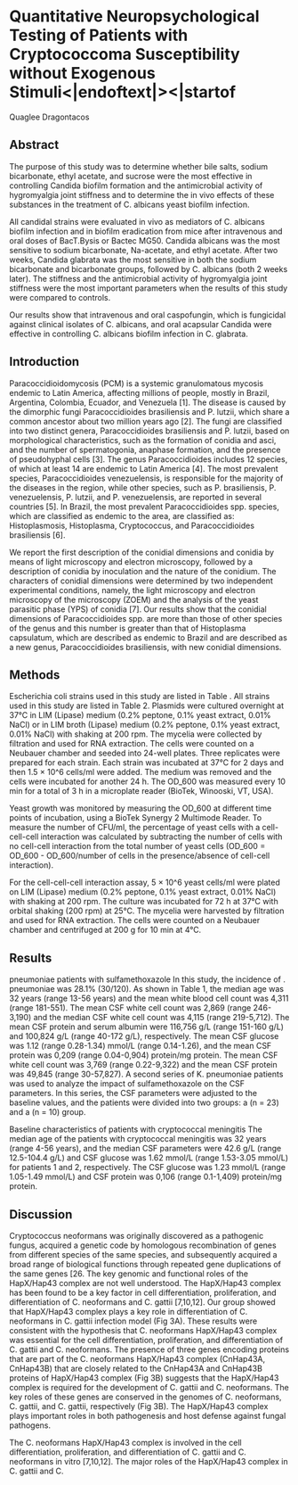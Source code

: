 # Quantitative Neuropsychological Testing of Patients with Cryptococcoma Susceptibility without Exogenous Stimuli<|endoftext|><|startof
Quaglee Dragontacos


## Abstract
The purpose of this study was to determine whether bile salts, sodium bicarbonate, ethyl acetate, and sucrose were the most effective in controlling Candida biofilm formation and the antimicrobial activity of hygromyalgia joint stiffness and to determine the in vivo effects of these substances in the treatment of C. albicans yeast biofilm infection.

All candidal strains were evaluated in vivo as mediators of C. albicans biofilm infection and in biofilm eradication from mice after intravenous and oral doses of BacT.Bysis or Bactec MG50. Candida albicans was the most sensitive to sodium bicarbonate, Na-acetate, and ethyl acetate. After two weeks, Candida glabrata was the most sensitive in both the sodium bicarbonate and bicarbonate groups, followed by C. albicans (both 2 weeks later). The stiffness and the antimicrobial activity of hygromyalgia joint stiffness were the most important parameters when the results of this study were compared to controls.

Our results show that intravenous and oral caspofungin, which is fungicidal against clinical isolates of C. albicans, and oral acapsular Candida were effective in controlling C. albicans biofilm infection in C. glabrata.


## Introduction
Paracoccidioidomycosis (PCM) is a systemic granulomatous mycosis endemic to Latin America, affecting millions of people, mostly in Brazil, Argentina, Colombia, Ecuador, and Venezuela [1]. The disease is caused by the dimorphic fungi Paracoccidioides brasiliensis and P. lutzii, which share a common ancestor about two million years ago [2]. The fungi are classified into two distinct genera, Paracoccidioides brasiliensis and P. lutzii, based on morphological characteristics, such as the formation of conidia and asci, and the number of spermatogonia, anaphase formation, and the presence of pseudohyphal cells [3]. The genus Paracoccidioides includes 12 species, of which at least 14 are endemic to Latin America [4]. The most prevalent species, Paracoccidioides venezuelensis, is responsible for the majority of the diseases in the region, while other species, such as P. brasiliensis, P. venezuelensis, P. lutzii, and P. venezuelensis, are reported in several countries [5]. In Brazil, the most prevalent Paracoccidioides spp. species, which are classified as endemic to the area, are classified as: Histoplasmosis, Histoplasma, Cryptococcus, and Paracoccidioides brasiliensis [6].

We report the first description of the conidial dimensions and conidia by means of light microscopy and electron microscopy, followed by a description of conidia by inoculation and the nature of the conidium. The characters of conidial dimensions were determined by two independent experimental conditions, namely, the light microscopy and electron microscopy of the microscopy (ZOEM) and the analysis of the yeast parasitic phase (YPS) of conidia [7]. Our results show that the conidial dimensions of Paracoccidioides spp. are more than those of other species of the genus and this number is greater than that of Histoplasma capsulatum, which are described as endemic to Brazil and are described as a new genus, Paracoccidioides brasiliensis, with new conidial dimensions.


## Methods
Escherichia coli strains used in this study are listed in Table . All strains used in this study are listed in Table 2. Plasmids were cultured overnight at 37°C in LIM (Lipase) medium (0.2% peptone, 0.1% yeast extract, 0.01% NaCl) or in LIM broth (Lipase) medium (0.2% peptone, 0.1% yeast extract, 0.01% NaCl) with shaking at 200 rpm. The mycelia were collected by filtration and used for RNA extraction. The cells were counted on a Neubauer chamber and seeded into 24-well plates. Three replicates were prepared for each strain. Each strain was incubated at 37°C for 2 days and then 1.5 × 10^6 cells/ml were added. The medium was removed and the cells were incubated for another 24 h. The OD_600 was measured every 10 min for a total of 3 h in a microplate reader (BioTek, Winooski, VT, USA).

Yeast growth was monitored by measuring the OD_600 at different time points of incubation, using a BioTek Synergy 2 Multimode Reader. To measure the number of CFU/ml, the percentage of yeast cells with a cell-cell-cell interaction was calculated by subtracting the number of cells with no cell-cell interaction from the total number of yeast cells (OD_600 = OD_600 - OD_600/number of cells in the presence/absence of cell-cell interaction).

For the cell-cell-cell interaction assay, 5 × 10^6 yeast cells/ml were plated on LIM (Lipase) medium (0.2% peptone, 0.1% yeast extract, 0.01% NaCl) with shaking at 200 rpm. The culture was incubated for 72 h at 37°C with orbital shaking (200 rpm) at 25°C. The mycelia were harvested by filtration and used for RNA extraction. The cells were counted on a Neubauer chamber and centrifuged at 200 g for 10 min at 4°C.


## Results
pneumoniae patients with sulfamethoxazole
In this study, the incidence of . pneumoniae was 28.1% (30/120). As shown in Table 1, the median age was 32 years (range 13-56 years) and the mean white blood cell count was 4,311 (range 181-551). The mean CSF white cell count was 2,869 (range 246-3,190) and the median CSF white cell count was 4,115 (range 219-5,712). The mean CSF protein and serum albumin were 116,756 g/L (range 151-160 g/L) and 100,824 g/L (range 40-172 g/L), respectively. The mean CSF glucose was 1.12 (range 0.28-1.34) mmol/L (range 0.14-1.26), and the mean CSF protein was 0,209 (range 0.04-0,904) protein/mg protein. The mean CSF white cell count was 3,769 (range 0.22-9,322) and the mean CSF protein was 49,845 (range 30-57,827). A second series of K. pneumoniae patients was used to analyze the impact of sulfamethoxazole on the CSF parameters. In this series, the CSF parameters were adjusted to the baseline values, and the patients were divided into two groups: a (n = 23) and a (n = 10) group.

Baseline characteristics of patients with cryptococcal meningitis
The median age of the patients with cryptococcal meningitis was 32 years (range 4-56 years), and the median CSF parameters were 42.6 g/L (range 12.5-104.4 g/L) and CSF glucose was 1.62 mmol/L (range 1.53-3.05 mmol/L) for patients 1 and 2, respectively. The CSF glucose was 1.23 mmol/L (range 1.05-1.49 mmol/L) and CSF protein was 0,106 (range 0.1-1,409) protein/mg protein.


## Discussion
Cryptococcus neoformans was originally discovered as a pathogenic fungus, acquired a genetic code by homologous recombination of genes from different species of the same species, and subsequently acquired a broad range of biological functions through repeated gene duplications of the same genes [26. The key genomic and functional roles of the HapX/Hap43 complex are not well understood. The HapX/Hap43 complex has been found to be a key factor in cell differentiation, proliferation, and differentiation of C. neoformans and C. gattii [7,10,12]. Our group showed that HapX/Hap43 complex plays a key role in differentiation of C. neoformans in C. gattii infection model (Fig 3A). These results were consistent with the hypothesis that C. neoformans HapX/Hap43 complex was essential for the cell differentiation, proliferation, and differentiation of C. gattii and C. neoformans. The presence of three genes encoding proteins that are part of the C. neoformans HapX/Hap43 complex (CnHap43A, CnHap43B) that are closely related to the CnHap43A and CnHap43B proteins of HapX/Hap43 complex (Fig 3B) suggests that the HapX/Hap43 complex is required for the development of C. gattii and C. neoformans. The key roles of these genes are conserved in the genomes of C. neoformans, C. gattii, and C. gattii, respectively (Fig 3B). The HapX/Hap43 complex plays important roles in both pathogenesis and host defense against fungal pathogens.

The C. neoformans HapX/Hap43 complex is involved in the cell differentiation, proliferation, and differentiation of C. gattii and C. neoformans in vitro [7,10,12]. The major roles of the HapX/Hap43 complex in C. gattii and C.
